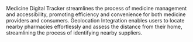 Medicine Digital Tracker streamlines the process of medicine management and accessibility, promoting efficiency and convenience for both medicine providers and consumers.
Geolocation Integration enables users to locate nearby pharmacies effortlessly and assess the distance from their home, streamlining the process of identifying nearby suppliers.
